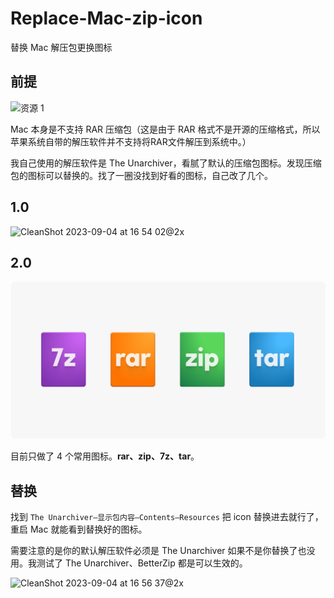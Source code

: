 # Replace-Mac-zip-icon
替换 Mac 解压包更换图标

## 前提
![资源 1](https://github.com/yizhimuzhuozi/Replace-Mac-zip-icon/assets/31234254/83082d96-fb22-4cb4-9acf-b8a037cced48)


Mac 本身是不支持 RAR 压缩包（这是由于 RAR 格式不是开源的压缩格式，所以苹果系统自带的解压软件并不支持将RAR文件解压到系统中。）

我自己使用的解压软件是 The Unarchiver，看腻了默认的压缩包图标。发现压缩包的图标可以替换的。找了一圈没找到好看的图标，自己改了几个。

## 1.0

<img width="1263" alt="CleanShot 2023-09-04 at 16 54 02@2x" src="https://github.com/yizhimuzhuozi/Replace-Mac-zip-icon/assets/31234254/8aaee16b-c2c4-4b4d-815b-7d377732e3df">

## 2.0
![](img/2.0.png)

目前只做了 4 个常用图标。**rar、zip、7z、tar**。

## 替换

找到 `The Unarchiver—显示包内容—Contents—Resources` 把 icon 替换进去就行了，重启 Mac 就能看到替换好的图标。

需要注意的是你的默认解压软件必须是 The Unarchiver 如果不是你替换了也没用。我测试了 The Unarchiver、BetterZip 都是可以生效的。

![CleanShot 2023-09-04 at 16 56 37@2x](https://github.com/yizhimuzhuozi/Replace-Mac-zip-icon/assets/31234254/636e33f7-d0e5-4808-80c7-d576abc7a5c8)

